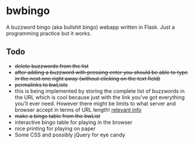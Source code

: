 # bwbingo
A buzzword bingo (aka bullshit bingo) webapp written in Flask. Just a programming practice but it works.

## Todo
 * ~~delete buzzwords from the list~~
 * ~~after adding a buzzword with pressing enter you should be able to type in the next one right away (without clicking on the text field)~~
 * ~~permalinks to bwLists~~
  * this is being implemented by storing the complete list of buzzwords in the URL which is cool because just with the link you've got everything you'll ever need. However there might be limits to what server and browser accept in terms of URL length! [relevant info](https://stackoverflow.com/questions/417142/what-is-the-maximum-length-of-a-url-in-different-browsers)
 * ~~make a bingo table from the bwList~~
 * interactive bingo table for playing in the browser
 * nice printing for playing on paper
 * Some CSS and possibly jQuery for eye candy

